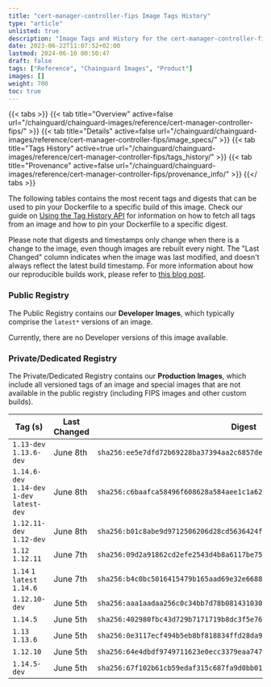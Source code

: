 ```yaml
---
title: "cert-manager-controller-fips Image Tags History"
type: "article"
unlisted: true
description: "Image Tags and History for the cert-manager-controller-fips Chainguard Image"
date: 2023-06-22T11:07:52+02:00
lastmod: 2024-06-10 00:50:47
draft: false
tags: ["Reference", "Chainguard Images", "Product"]
images: []
weight: 700
toc: true
---
```


{{< tabs >}}
{{< tab title="Overview" active=false url="/chainguard/chainguard-images/reference/cert-manager-controller-fips/" >}}
{{< tab title="Details" active=false url="/chainguard/chainguard-images/reference/cert-manager-controller-fips/image_specs/" >}}
{{< tab title="Tags History" active=true url="/chainguard/chainguard-images/reference/cert-manager-controller-fips/tags_history/" >}}
{{< tab title="Provenance" active=false url="/chainguard/chainguard-images/reference/cert-manager-controller-fips/provenance_info/" >}}
{{</ tabs >}}

The following tables contains the most recent tags and digests that can be used to pin your Dockerfile to a specific build of this image. Check our guide on [Using the Tag History API](/chainguard/chainguard-images/using-the-tag-history-api/) for information on how to fetch all tags from an image and how to pin your Dockerfile to a specific digest.

Please note that digests and timestamps only change when there is a change to the image, even though images are rebuilt every night. The "Last Changed" column indicates when the image was last modified, and doesn't always reflect the latest build timestamp. For more information about how our reproducible builds work, please refer to [this blog post](https://www.chainguard.dev/unchained/reproducing-chainguards-reproducible-image-builds).

### Public Registry
The Public Registry contains our **Developer Images**, which typically comprise the `latest*` versions of an image.

Currently, there are no Developer versions of this image available.

### Private/Dedicated Registry
The Private/Dedicated Registry contains our **Production Images**, which include all versioned tags of an image and special images that are not available in the public registry (including FIPS images and other custom builds).

| Tag (s)                                       | Last Changed | Digest                                                                    |
|-----------------------------------------------|--------------|---------------------------------------------------------------------------|
|  `1.13-dev` `1.13.6-dev`                      | June 8th     | `sha256:ee5e7dfd72b69228ba37394aa2c6857def7957f9630f6266b0cffdcb88c1c8c2` |
|  `1.14.6-dev` `1.14-dev` `1-dev` `latest-dev` | June 8th     | `sha256:c6baafca58496f608628a584aee1c1a628093059b6f43881ca610ff65ef1e16a` |
|  `1.12.11-dev` `1.12-dev`                     | June 8th     | `sha256:b01c8abe9d9712506206d28cd5636424f0e49e511cd3478007eb31775eb30e6a` |
|  `1.12` `1.12.11`                             | June 7th     | `sha256:09d2a91862cd2efe2543d4b8a6117be75566d6e9021aa0051204c5bee4dce73c` |
|  `1.14` `1` `latest` `1.14.6`                 | June 7th     | `sha256:b4c0bc5016415479b165aad69e32e66881c999aba67b0f64491d03b95f3699d2` |
|  `1.12.10-dev`                                | June 5th     | `sha256:aaa1aadaa256c0c34bb7d78b0814310308294d9852d31f1c797b7d520a10d7e4` |
|  `1.14.5`                                     | June 5th     | `sha256:402980fbc43d729b7171719b8dc3f5e76b650c13e244ccb3ee74143d2508a477` |
|  `1.13` `1.13.6`                              | June 5th     | `sha256:0e3117ecf494b5eb8bf818834ffd28da9b10bd6c47e58f32334c3281ad677f8a` |
|  `1.12.10`                                    | June 5th     | `sha256:64e4dbdf9749711623e0ecc3379eaa74726a6b56925c994f39572ed873301d00` |
|  `1.14.5-dev`                                 | June 5th     | `sha256:67f102b61cb59edaf315c687fa9d0bb01dbad1322e23ec82b480fa67513c712a` |

